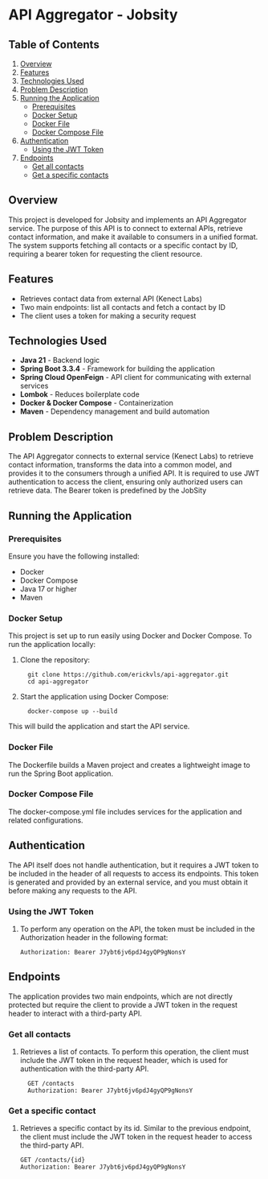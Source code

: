 # API Aggregator - Jobsity
## Table of Contents

1. [Overview](#overview)
2. [Features](#features)
3. [Technologies Used](#technologies-used)
4. [Problem Description](#problem-description)
5. [Running the Application](#running-the-application)
   - [Prerequisites](#prerequisites)
   - [Docker Setup](#docker-setup)
   - [Docker File](#docker-file)
   - [Docker Compose File](#docker-compose-file)
6. [Authentication](#authentication)
   - [Using the JWT Token](#using-the-jwt-token)
7. [Endpoints](#endpoints)
   - [Get all contacts](#get-all-contacts)
   - [Get a specific contacts](#get-a-specific-contacts)

## Overview

This project is developed for Jobsity and implements an API Aggregator service. The purpose of this API is to connect to external APIs, retrieve contact information, and make it available to consumers in a unified format. The system supports fetching all contacts or a specific contact by ID, requiring a bearer token for requesting the client resource.


## Features

- Retrieves contact data from external API (Kenect Labs)
- Two main endpoints: list all contacts and fetch a contact by ID
- The client uses a token for making a security request

## Technologies Used

- **Java 21** - Backend logic
- **Spring Boot 3.3.4** - Framework for building the application
- **Spring Cloud OpenFeign** - API client for communicating with external services
- **Lombok** - Reduces boilerplate code
- **Docker & Docker Compose** - Containerization
- **Maven** - Dependency management and build automation

## Problem Description

The API Aggregator connects to external service (Kenect Labs) to retrieve contact information, transforms the data into a common model, and provides it to the consumers through a unified API. 
It is required to use JWT authentication to access the client, ensuring only authorized users can retrieve data. The Bearer token is predefined by the JobSity

## Running the Application

### Prerequisites

Ensure you have the following installed:

- Docker
- Docker Compose
- Java 17 or higher
- Maven

### Docker Setup


This project is set up to run easily using Docker and Docker Compose. To run the application locally:

1. Clone the repository:

         git clone https://github.com/erickvls/api-aggregator.git
         cd api-aggregator


2. Start the application using Docker Compose:
   
         docker-compose up --build

This will build the application and start the API service.

### Docker File
The Dockerfile builds a Maven project and creates a lightweight image to run the Spring Boot application.

### Docker Compose File
The docker-compose.yml file includes services for the application and related configurations.

## Authentication
The API itself does not handle authentication, but it requires a JWT token to be included in the header of all requests to access its endpoints. This token is generated and provided by an external service, and you must obtain it before making any requests to the API.


### Using the JWT Token
1. To perform any operation on the API, the token must be included in the Authorization header in the following format:

       Authorization: Bearer J7ybt6jv6pdJ4gyQP9gNonsY

## Endpoints
The application provides two main endpoints, which are not directly protected but require the client to provide a JWT token in the request header to interact with a third-party API.

### Get all contacts
1. Retrieves a list of contacts. To perform this operation, the client must include the JWT token in the request header, which is used for authentication with the third-party API.

         GET /contacts
         Authorization: Bearer J7ybt6jv6pdJ4gyQP9gNonsY



### Get a specific contact
1. Retrieves a specific contact by its id. Similar to the previous endpoint, the client must include the JWT token in the request header to access the third-party API.

       GET /contacts/{id}
       Authorization: Bearer J7ybt6jv6pdJ4gyQP9gNonsY
